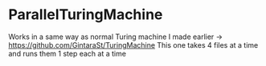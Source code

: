 # ParallelTuringMachine
Works in a same way as normal Turing machine I made earlier -> https://github.com/GintaraSt/TuringMachine
This one takes 4 files at a time  and runs them 1 step each at a time
